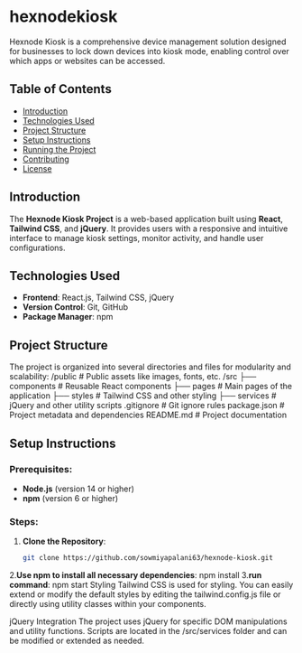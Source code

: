 # hexnodekiosk
Hexnode Kiosk is a comprehensive device management solution designed for businesses to lock down devices into kiosk mode, enabling control over which apps or websites can be accessed.
## Table of Contents
- [Introduction](#introduction)
- [Technologies Used](#technologies-used)
- [Project Structure](#project-structure)
- [Setup Instructions](#setup-instructions)
- [Running the Project](#running-the-project)
- [Contributing](#contributing)
- [License](#license)

## Introduction
The **Hexnode Kiosk Project** is a web-based application built using **React**, **Tailwind CSS**, and **jQuery**. It provides users with a responsive and intuitive interface to manage kiosk settings, monitor activity, and handle user configurations.

## Technologies Used
- **Frontend**: React.js, Tailwind CSS, jQuery
- **Version Control**: Git, GitHub
- **Package Manager**: npm

## Project Structure
The project is organized into several directories and files for modularity and scalability:
/public # Public assets like images, fonts, etc. /src ├── components # Reusable React components ├── pages # Main pages of the application ├── styles # Tailwind CSS and other styling ├── services # jQuery and other utility scripts .gitignore # Git ignore rules package.json # Project metadata and dependencies README.md # Project documentation

## Setup Instructions

### Prerequisites:
- **Node.js** (version 14 or higher)
- **npm** (version 6 or higher)

### Steps:
1. **Clone the Repository**:
   ```bash
   git clone https://github.com/sowmiyapalani63/hexnode-kiosk.git
2.**Use npm to install all necessary dependencies**:
npm install
3.**run command**:
npm start
Styling
Tailwind CSS is used for styling. You can easily extend or modify the default styles by editing the tailwind.config.js file or directly using utility classes within your components.

jQuery Integration
The project uses jQuery for specific DOM manipulations and utility functions. Scripts are located in the /src/services folder and can be modified or extended as needed.
